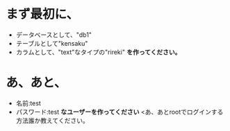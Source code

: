# まず最初に、
 - データベースとして、"db1"
 - テーブルとして"kensaku"
 - カラムとして、"text"なタイプの"rireki"
 **を作ってください。**
# あ、あと、
 - 名前:test
 - パスワード:test
 **なユーザーを作ってください**
<あ、あとrootでログインする方法誰か教えてください。